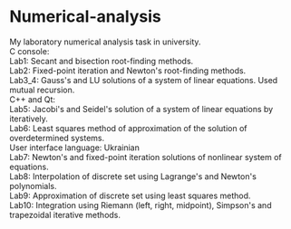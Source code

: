 # Numerical-analysis
My laboratory numerical analysis task in university.     
C console:     
Lab1: Secant and bisection root-finding methods.     
Lab2: Fixed-point iteration and Newton's root-finding methods.     
Lab3_4: Gauss's and LU solutions of a system of linear equations. Used mutual recursion.     
C++ and Qt:     
Lab5: Jacobi's and Seidel's solution of a system of linear equations by iteratively.     
Lab6: Least squares method of approximation of the solution of overdetermined systems.     
User interface language: Ukrainian     
Lab7: Newton's and fixed-point iteration solutions of nonlinear system of equations.     
Lab8: Interpolation of discrete set using Lagrange's and Newton's polynomials.      
Lab9: Approximation of discrete set using least squares method.     
Lab10: Integration using Riemann (left, right, midpoint), Simpson's and trapezoidal iterative methods.     


